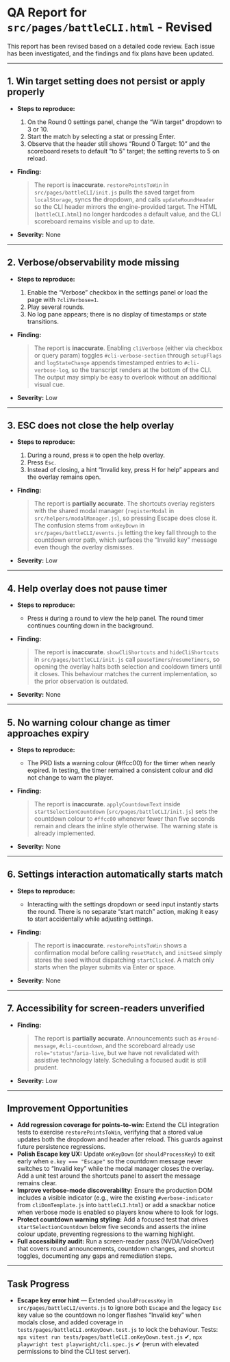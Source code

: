 # QA Report for `src/pages/battleCLI.html` - Revised

This report has been revised based on a detailed code review. Each issue has been investigated, and the findings and fix plans have been updated.

---

## 1. Win target setting does not persist or apply properly

- **Steps to reproduce:**
  1. On the Round 0 settings panel, change the “Win target” dropdown to 3 or 10.
  2. Start the match by selecting a stat or pressing Enter.
  3. Observe that the header still shows “Round 0 Target: 10” and the scoreboard resets to default “to 5” target; the setting reverts to 5 on reload.

- **Finding:**
    > The report is **inaccurate**. `restorePointsToWin` in `src/pages/battleCLI/init.js` pulls the saved target from `localStorage`, syncs the dropdown, and calls `updateRoundHeader` so the CLI header mirrors the engine-provided target. The HTML (`battleCLI.html`) no longer hardcodes a default value, and the CLI scoreboard remains visible and up to date.

- **Severity:** None

---

## 2. Verbose/observability mode missing

- **Steps to reproduce:**
  1. Enable the “Verbose” checkbox in the settings panel or load the page with `?cliVerbose=1`.
  2. Play several rounds.
  3. No log pane appears; there is no display of timestamps or state transitions.

- **Finding:**
    > The report is **inaccurate**. Enabling `cliVerbose` (either via checkbox or query param) toggles `#cli-verbose-section` through `setupFlags` and `logStateChange` appends timestamped entries to `#cli-verbose-log`, so the transcript renders at the bottom of the CLI. The output may simply be easy to overlook without an additional visual cue.

- **Severity:** Low

---

## 3. ESC does not close the help overlay

- **Steps to reproduce:**
  1. During a round, press `H` to open the help overlay.
  2. Press `Esc`.
  3. Instead of closing, a hint “Invalid key, press H for help” appears and the overlay remains open.

- **Finding:**
    > The report is **partially accurate**. The shortcuts overlay registers with the shared modal manager (`registerModal` in `src/helpers/modalManager.js`), so pressing Escape does close it. The confusion stems from `onKeyDown` in `src/pages/battleCLI/events.js` letting the key fall through to the countdown error path, which surfaces the “Invalid key” message even though the overlay dismisses.

- **Severity:** Low

---

## 4. Help overlay does not pause timer

- **Steps to reproduce:**
  - Press `H` during a round to view the help panel. The round timer continues counting down in the background.

- **Finding:**
    > The report is **inaccurate**. `showCliShortcuts` and `hideCliShortcuts` in `src/pages/battleCLI/init.js` call `pauseTimers`/`resumeTimers`, so opening the overlay halts both selection and cooldown timers until it closes. This behaviour matches the current implementation, so the prior observation is outdated.

- **Severity:** None

---

## 5. No warning colour change as timer approaches expiry

- **Steps to reproduce:**
  - The PRD lists a warning colour (#ffcc00) for the timer when nearly expired. In testing, the timer remained a consistent colour and did not change to warn the player.

- **Finding:**
    > The report is **inaccurate**. `applyCountdownText` inside `startSelectionCountdown` (`src/pages/battleCLI/init.js`) sets the countdown colour to `#ffcc00` whenever fewer than five seconds remain and clears the inline style otherwise. The warning state is already implemented.

- **Severity:** None

---

## 6. Settings interaction automatically starts match

- **Steps to reproduce:**
  - Interacting with the settings dropdown or seed input instantly starts the round. There is no separate “start match” action, making it easy to start accidentally while adjusting settings.

- **Finding:**
    > The report is **inaccurate**. `restorePointsToWin` shows a confirmation modal before calling `resetMatch`, and `initSeed` simply stores the seed without dispatching `startClicked`. A match only starts when the player submits via Enter or space.

- **Severity:** None

---

## 7. Accessibility for screen‑readers unverified

- **Finding:**
  > The report is **partially accurate**. Announcements such as `#round-message`, `#cli-countdown`, and the scoreboard already use `role="status"`/`aria-live`, but we have not revalidated with assistive technology lately. Scheduling a focused audit is still prudent.

- **Severity:** Low

---

## Improvement Opportunities

- **Add regression coverage for points-to-win:** Extend the CLI integration tests to exercise `restorePointsToWin`, verifying that a stored value updates both the dropdown and header after reload. This guards against future persistence regressions.
- **Polish Escape key UX:** Update `onKeyDown` (or `shouldProcessKey`) to exit early when `e.key === "Escape"` so the countdown message never switches to “Invalid key” while the modal manager closes the overlay. Add a unit test around the shortcuts panel to assert the message remains clear.
- **Improve verbose-mode discoverability:** Ensure the production DOM includes a visible indicator (e.g., wire the existing `#verbose-indicator` from `cliDomTemplate.js` into `battleCLI.html`) or add a snackbar notice when verbose mode is enabled so players know where to look for logs.
- **Protect countdown warning styling:** Add a focused test that drives `startSelectionCountdown` below five seconds and asserts the inline colour update, preventing regressions to the warning highlight.
- **Full accessibility audit:** Run a screen-reader pass (NVDA/VoiceOver) that covers round announcements, countdown changes, and shortcut toggles, documenting any gaps and remediation steps.

---

## Task Progress

- **Escape key error hint** — Extended `shouldProcessKey` in `src/pages/battleCLI/events.js` to ignore both `Escape` and the legacy `Esc` key value so the countdown no longer flashes “Invalid key” when modals close, and added coverage in `tests/pages/battleCLI.onKeyDown.test.js` to lock the behaviour. Tests: `npx vitest run tests/pages/battleCLI.onKeyDown.test.js` ✔, `npx playwright test playwright/cli.spec.js` ✔ (rerun with elevated permissions to bind the CLI test server).
